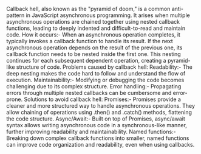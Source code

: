 Callback hell, also known as the "pyramid of doom," is a common anti-pattern in JavaScript asynchronous programming. It arises when multiple asynchronous 
operations are chained together using nested callback functions, leading to deeply indented and difficult-to-read and maintain code.
How it occurs:-
When an asynchronous operation completes, it typically invokes a callback function to handle its result. If the next asynchronous operation depends on the result 
of the previous one, its callback function needs to be nested inside the first one. This nesting continues for each subsequent dependent operation, creating a pyramid-like 
structure of code.
Problems caused by callback hell:
Readability:-
The deep nesting makes the code hard to follow and understand the flow of execution.
Maintainability:-
Modifying or debugging the code becomes challenging due to its complex structure.
Error handling:-
Propagating errors through multiple nested callbacks can be cumbersome and error-prone.
Solutions to avoid callback hell:
Promises:-
Promises provide a cleaner and more structured way to handle asynchronous operations. They allow chaining of operations using .then() and .catch() methods, flattening the code structure.
Async/Await:-
Built on top of Promises, async/await syntax allows writing asynchronous code in a synchronous-like manner, further improving readability and maintainability.
Named functions:-
Breaking down complex callback functions into smaller, named functions can improve code organization and readability, even when using callbacks. 